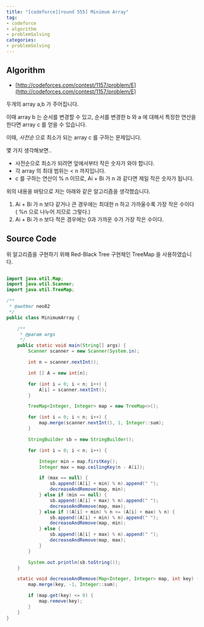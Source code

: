 ```yaml
---
title: "[codeforce][round 555] Minimum Array"
tag:
- codeforce
- algorithm
- problemSolving
categories:
- problemSolving
---
```


## Algorithm

* [http://codeforces.com/contest/1157/problem/E](http://codeforces.com/contest/1157/problem/E)

두개의 array a,b 가 주어집니다.

이때 array b 는 순서를 변경할 수 있고,
순서를 변경한 b 와 a 에 대해서 특정한 연산을 한다면 array c 를 얻을 수 있습니다.

이때, *사전순* 으로 최소가 되는 array c 를 구하는 문제입니다.

몇 가지 생각해보면..

* 사전순으로 최소가 되려면 앞에서부터 작은 숫자가 와야 합니다.
* 각 array 의 최대 범위는 < n 까지입니다.
* c 를 구하는 연산이 % n 이므로, Ai + Bi 가 n 과 같다면 제일 작은 숫자가 됩니다.

위의 내용을 바탕으로 저는 아래와 같은 알고리즘을 생각했습니다.

1. Ai + Bi 가 n 보다 같거나 큰 경우에는 최대한 n 하고 가까울수록 가장 작은 수이다 ( %n 으로 나누어 지므로 그렇다.)
2. Ai + Bi 가 n 보다 적은 경우에는 0과 가까운 수가 가장 작은 수이다.


## Source Code

위 알고리즘을 구현하기 위해 Red-Black Tree 구현체인 TreeMap 을 사용하였습니다.

``` java

import java.util.Map;
import java.util.Scanner;
import java.util.TreeMap;

/**
 * @author neo82
 */
public class MinimumArray {

	/**
	 * @param args
	 */
	public static void main(String[] args) {
		Scanner scanner = new Scanner(System.in);

		int n = scanner.nextInt();

		int [] A = new int[n];

		for (int i = 0; i < n; i++) {
			A[i] = scanner.nextInt();
		}

		TreeMap<Integer, Integer> map = new TreeMap<>();

		for (int i = 0; i < n; i++) {
			map.merge(scanner.nextInt(), 1, Integer::sum);
		}

		StringBuilder sb = new StringBuilder();

		for (int i = 0; i < n; i++) {

			Integer min = map.firstKey();
			Integer max = map.ceilingKey(n - A[i]);

			if (max == null) {
				sb.append((A[i] + min) % n).append(" ");
				decreaseAndRemove(map, min);
			} else if (min == null) {
				sb.append((A[i] + max) % n).append(" ");
				decreaseAndRemove(map, max);
			} else if ((A[i] + min) % n <= (A[i] + max) % n) {
				sb.append((A[i] + min) % n).append(" ");
				decreaseAndRemove(map, min);
			} else {
				sb.append((A[i] + max) % n).append(" ");
				decreaseAndRemove(map, max);
			}
		}

		System.out.println(sb.toString());
	}

	static void decreaseAndRemove(Map<Integer, Integer> map, int key) {
		map.merge(key, -1, Integer::sum);

		if (map.get(key) <= 0) {
			map.remove(key);
		}
	}
}

```




